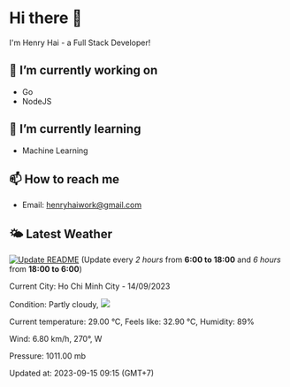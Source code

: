 # Hi there 👋

I'm Henry Hai - a Full Stack Developer!

## 🔭 I’m currently working on

- Go
- NodeJS

## 🌱 I’m currently learning

- Machine Learning

## 📫 How to reach me

- Email: <henryhaiwork@gmail.com>

## 🌤️ Latest Weather
[![Update README](https://github.com/henry0hai/henry0hai/actions/workflows/udpateReadme.yml/badge.svg)](https://github.com/henry0hai/henry0hai/actions/workflows/udpateReadme.yml)
(Update every *2 hours* from **6:00 to 18:00** and *6 hours* from **18:00 to 6:00**)
<!-- WEATHER:START -->
Current City: Ho Chi Minh City - 14/09/2023

Condition: Partly cloudy, <img src="https://cdn.weatherapi.com/weather/64x64/day/116.png"/>

Current temperature: 29.00 °C, Feels like: 32.90 °C, Humidity: 89%

Wind: 6.80 km/h, 270°, W

Pressure: 1011.00 mb

Updated at: 2023-09-15 09:15 (GMT+7)<!-- WEATHER:END -->
